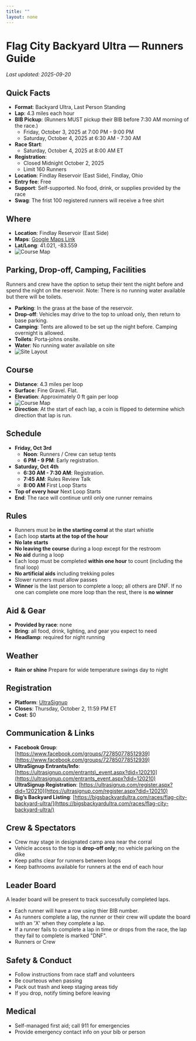 ```yaml
---
title: ""
layout: none
---
```

# Flag City Backyard Ultra — Runners Guide
*Last updated: 2025-09-20*

## Quick Facts

* **Format**: Backyard Ultra, Last Person Standing
* **Lap**: 4.3 miles each hour
* **BIB Pickup**: (Runners MUST pickup their BIB before 7:30 AM morning of the race.)
  * Friday, October 3, 2025 at 7:00 PM - 9:00 PM 
  * Saturday, October 4, 2025 at 6:30 AM - 7:30 AM
* **Race Start**: 
  * Saturday, October 4, 2025 at 8:00 AM ET
* **Registration**:
  * Closed Midnight October 2, 2025
  * Limit 160 Runners
* **Location**: Findlay Reservoir (East Side), Findlay, Ohio
* **Entry fee**: Free
* **Support**: Self-supported. No food, drink, or supplies provided by the race
* **Swag**: The frist 100 registered runners will receive a free shirt

## Where

* **Location**: Findlay Reservoir (East Side)
* **Maps**: [Google Maps Link](https://maps.app.goo.gl/pnXnPsiV9546S51b9)
* **Lat/Long**: 41.021, -83.559
* ![Course Map](./course-start.jpg)

## Parking, Drop‑off, Camping, Facilities

Runners and crew have the option to setup their tent the night before and spend the night on the reservoir. Note: There is no running water available but there will be toilets.

* **Parking**: In the grass at the base of the reservoir.
* **Drop‑off**: Vehicles may drive to the top to unload only, then return to base parking.
* **Camping**: Tents are allowed to be set up the night before. Camping overnight is allowed.
* **Toilets**: Porta‑johns onsite.
* **Water**: No running water available on site
* ![Site Layout](./layout.jpg)


## Course

* **Distance**: 4.3 miles per loop
* **Surface**: Fine Gravel. Flat.
* **Elevation**: Approximately 0 ft gain per loop
* ![Course Map](./course-start.jpg)
* **Direction**: At the start of each lap, a coin is flipped to determine which direction that lap is run.

## Schedule

* **Friday, Oct 3rd**
  * **Noon**: Runners / Crew can setup tents
  * **6 PM - 9 PM**: Early registration. 
* **Saturday, Oct 4th**
  * **6:30 AM - 7:30 AM**: Registration.
  * **7:45 AM**: Rules Review Talk
  * **8:00 AM** First Loop Starts
* **Top of every hour** Next Loop Starts
* **End**: The race will continue until only one runner remains

## Rules

* Runners must be **in the starting corral** at the start whistle
* Each loop **starts at the top of the hour**
* **No late starts**
* **No leaving the course** during a loop except for the restroom
* **No aid** during a loop
* Each loop must be completed **within one hour** to count (including the final loop)
* **No artificial aids** including trekking poles
* Slower runners must allow passes
* **Winner** is the last person to complete a loop; all others are DNF. If no one can complete one more loop than the rest, there is **no winner**

## Aid & Gear

* **Provided by race**: none
* **Bring**: all food, drink, lighting, and gear you expect to need
* **Headlamp**: required for night running

## Weather

* **Rain or shine** Prepare for wide temperature swings day to night

## Registration

* **Platform**: [UltraSignup](https://ultrasignup.com/entrants_event.aspx?did=120210)
* **Closes**: Thursday, October 2, 11:59 PM ET
* **Cost**: \$0

## Communication & Links

* **Facebook Group**: [https://www.facebook.com/groups/727850778512939](https://www.facebook.com/groups/727850778512939)
* **UltraSignup Entrants/Info**: [https://ultrasignup.com/entrants\_event.aspx?did=120210](https://ultrasignup.com/entrants_event.aspx?did=120210)
* **UltraSignup Registration**: [https://ultrasignup.com/register.aspx?did=120210](https://ultrasignup.com/register.aspx?did=120210)
* **Big’s Backyard Listing**: [https://bigsbackyardultra.com/races/flag-city-backyard-ultra/](https://bigsbackyardultra.com/races/flag-city-backyard-ultra/)

## Crew & Spectators

* Crew may stage in designated camp area near the corral
* Vehicle access to the top is **drop‑off only**; no vehicle parking on the dike
* Keep paths clear for runners between loops
* Keep bathrooms available for runners at the end of each hour

## Leader Board

A leader board will be present to track successfully completed laps.

* Each runner will have a row using thier BIB number.
* As runners complete a lap, the runner or their crew will update the board with an 'X' when they complete a lap.
* If a runner fails to complete a lap in time or drops from the race, the lap they fail to complete is marked "DNF". 
* Runners or Crew 

## Safety & Conduct

* Follow instructions from race staff and volunteers
* Be courteous when passing
* Pack out trash and keep staging areas tidy
* If you drop, notify timing before leaving

## Medical

* Self-managed first aid; call 911 for emergencies
* Provide emergency contact info on your bib or person

